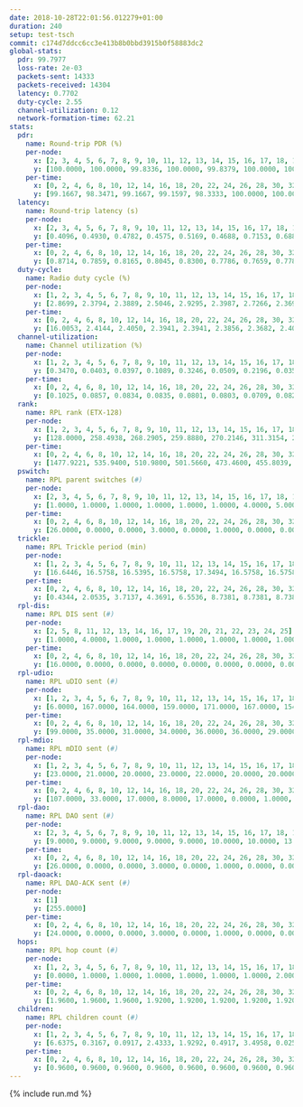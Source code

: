 ```yaml
---
date: 2018-10-28T22:01:56.012279+01:00
duration: 240
setup: test-tsch
commit: c174d7ddcc6cc3e413b8b0bbd3915b0f58883dc2
global-stats:
  pdr: 99.7977
  loss-rate: 2e-03
  packets-sent: 14333
  packets-received: 14304
  latency: 0.7702
  duty-cycle: 2.55
  channel-utilization: 0.12
  network-formation-time: 62.21
stats:
  pdr:
    name: Round-trip PDR (%)
    per-node:
      x: [2, 3, 4, 5, 6, 7, 8, 9, 10, 11, 12, 13, 14, 15, 16, 17, 18, 19, 20, 21, 22, 23, 24, 25]
      y: [100.0000, 100.0000, 99.8336, 100.0000, 99.8379, 100.0000, 100.0000, 100.0000, 100.0000, 100.0000, 98.7281, 100.0000, 99.6448, 99.8273, 99.5122, 99.8302, 99.8339, 100.0000, 99.8285, 99.5320, 99.6627, 99.3421, 99.8413, 100.0000]
    per-time:
      x: [0, 2, 4, 6, 8, 10, 12, 14, 16, 18, 20, 22, 24, 26, 28, 30, 32, 34, 36, 38, 40, 42, 44, 46, 48, 50, 52, 54, 56, 58, 60, 62, 64, 66, 68, 70, 72, 74, 76, 78, 80, 82, 84, 86, 88, 90, 92, 94, 96, 98, 100, 102, 104, 106, 108, 110, 112, 114, 116, 118, 120, 122, 124, 126, 128, 130, 132, 134, 136, 138, 140, 142, 144, 146, 148, 150, 152, 154, 156, 158, 160, 162, 164, 166, 168, 170, 172, 174, 176, 178, 180, 182, 184, 186, 188, 190, 192, 194, 196, 198, 200, 202, 204, 206, 208, 210, 212, 214, 216, 218, 220, 222, 224, 226, 228, 230, 232, 234, 236, 238]
      y: [99.1667, 98.3471, 99.1667, 99.1597, 98.3333, 100.0000, 100.0000, 99.1597, 100.0000, 99.1597, 100.0000, 100.0000, 100.0000, 98.3333, 99.1667, 100.0000, 99.1597, 100.0000, 99.1667, 100.0000, 100.0000, 100.0000, 100.0000, 100.0000, 100.0000, 100.0000, 100.0000, 100.0000, 100.0000, 99.1667, 100.0000, 100.0000, 100.0000, 100.0000, 97.5000, 100.0000, 100.0000, 100.0000, 100.0000, 99.1667, 100.0000, 100.0000, 100.0000, 100.0000, 100.0000, 100.0000, 100.0000, 100.0000, 99.1667, 100.0000, 99.1667, 98.3333, 100.0000, 100.0000, 100.0000, 100.0000, 100.0000, 100.0000, 100.0000, 100.0000, 98.3333, 100.0000, 100.0000, 100.0000, 98.3333, 100.0000, 100.0000, 100.0000, 100.0000, 100.0000, 100.0000, 100.0000, 100.0000, 100.0000, 100.0000, 100.0000, 100.0000, 100.0000, 100.0000, 100.0000, 100.0000, 100.0000, 100.0000, 100.0000, 100.0000, 100.0000, 100.0000, 100.0000, 100.0000, 99.1667, 100.0000, 100.0000, 100.0000, 100.0000, 100.0000, 100.0000, 100.0000, 100.0000, 100.0000, 99.1667, 100.0000, 100.0000, 100.0000, 100.0000, 100.0000, 100.0000, 100.0000, 100.0000, 100.0000, 100.0000, 100.0000, 100.0000, 100.0000, 100.0000, 100.0000, 100.0000, 100.0000, 100.0000, 100.0000, 100.0000]
  latency:
    name: Round-trip latency (s)
    per-node:
      x: [2, 3, 4, 5, 6, 7, 8, 9, 10, 11, 12, 13, 14, 15, 16, 17, 18, 19, 20, 21, 22, 23, 24, 25]
      y: [0.4096, 0.4930, 0.4782, 0.4575, 0.5169, 0.4688, 0.7153, 0.6880, 0.7510, 0.7606, 0.6225, 0.6621, 0.8577, 0.7278, 0.7137, 0.8094, 0.8964, 0.9895, 0.9405, 1.0745, 1.0060, 1.1690, 1.1009, 1.0976]
    per-time:
      x: [0, 2, 4, 6, 8, 10, 12, 14, 16, 18, 20, 22, 24, 26, 28, 30, 32, 34, 36, 38, 40, 42, 44, 46, 48, 50, 52, 54, 56, 58, 60, 62, 64, 66, 68, 70, 72, 74, 76, 78, 80, 82, 84, 86, 88, 90, 92, 94, 96, 98, 100, 102, 104, 106, 108, 110, 112, 114, 116, 118, 120, 122, 124, 126, 128, 130, 132, 134, 136, 138, 140, 142, 144, 146, 148, 150, 152, 154, 156, 158, 160, 162, 164, 166, 168, 170, 172, 174, 176, 178, 180, 182, 184, 186, 188, 190, 192, 194, 196, 198, 200, 202, 204, 206, 208, 210, 212, 214, 216, 218, 220, 222, 224, 226, 228, 230, 232, 234, 236, 238]
      y: [0.8714, 0.7859, 0.8165, 0.8045, 0.8300, 0.7786, 0.7659, 0.7788, 0.7365, 0.7815, 0.7958, 0.8141, 0.7812, 0.8010, 0.7676, 0.8124, 0.7650, 0.7677, 0.8197, 0.7672, 0.8132, 0.7685, 0.7984, 0.7913, 0.7903, 0.7969, 0.7868, 0.7892, 0.7901, 0.7948, 0.7586, 0.8068, 0.7747, 0.7690, 0.8864, 0.7936, 0.7559, 0.7616, 0.7965, 0.8420, 0.8371, 0.7853, 0.8147, 0.7724, 0.7298, 0.7561, 0.7716, 0.8271, 0.8150, 0.8162, 0.7550, 0.8038, 0.7796, 0.7600, 0.7305, 0.7937, 0.7819, 0.7520, 0.7903, 0.7533, 0.7580, 0.8042, 0.7805, 0.7919, 0.8437, 0.8438, 0.7886, 0.7998, 0.7508, 0.8285, 0.7722, 0.7341, 0.7314, 0.7434, 0.7534, 0.8013, 0.7260, 0.7799, 0.7502, 0.7842, 0.7113, 0.7218, 0.8072, 0.7535, 0.7693, 0.7293, 0.7255, 0.7565, 0.7764, 0.7962, 0.7142, 0.7632, 0.7300, 0.7518, 0.7124, 0.7142, 0.7584, 0.6946, 0.7646, 0.7069, 0.7324, 0.7443, 0.6966, 0.7612, 0.7573, 0.7709, 0.7714, 0.7300, 0.7470, 0.7272, 0.7154, 0.7562, 0.7186, 0.7452, 0.7402, 0.7106, 0.6742, 0.7222, 0.7120, 0.7249]
  duty-cycle:
    name: Radio duty cycle (%)
    per-node:
      x: [1, 2, 3, 4, 5, 6, 7, 8, 9, 10, 11, 12, 13, 14, 15, 16, 17, 18, 19, 20, 21, 22, 23, 24, 25]
      y: [2.8699, 2.3794, 2.3889, 2.5046, 2.9295, 2.3987, 2.7266, 2.3691, 2.4081, 2.3273, 2.3950, 2.5896, 2.5636, 2.3867, 2.6526, 2.5324, 2.4129, 2.5618, 2.4774, 2.4905, 2.4567, 2.5512, 2.4583, 2.5423, 2.3300]
    per-time:
      x: [0, 2, 4, 6, 8, 10, 12, 14, 16, 18, 20, 22, 24, 26, 28, 30, 32, 34, 36, 38, 40, 42, 44, 46, 48, 50, 52, 54, 56, 58, 60, 62, 64, 66, 68, 70, 72, 74, 76, 78, 80, 82, 84, 86, 88, 90, 92, 94, 96, 98, 100, 102, 104, 106, 108, 110, 112, 114, 116, 118, 120, 122, 124, 126, 128, 130, 132, 134, 136, 138, 140, 142, 144, 146, 148, 150, 152, 154, 156, 158, 160, 162, 164, 166, 168, 170, 172, 174, 176, 178, 180, 182, 184, 186, 188, 190, 192, 194, 196, 198, 200, 202, 204, 206, 208, 210, 212, 214, 216, 218, 220, 222, 224, 226, 228, 230, 232, 234, 236, 238]
      y: [16.0053, 2.4144, 2.4050, 2.3941, 2.3941, 2.3856, 2.3682, 2.4008, 2.3846, 2.3740, 2.3830, 2.3894, 2.3917, 2.3862, 2.4253, 2.3867, 2.3940, 2.4007, 2.4021, 2.3891, 2.3797, 2.4012, 2.3917, 2.3979, 2.4114, 2.4038, 2.3914, 2.3963, 2.4009, 2.4289, 2.2558, 2.3155, 2.3389, 2.3857, 2.3903, 2.3837, 2.3833, 2.3782, 2.6870, 2.8125, 3.1441, 2.8333, 2.3997, 2.4114, 2.4025, 2.3809, 2.3939, 2.4016, 2.3938, 2.3909, 2.3841, 2.3887, 2.3793, 2.3759, 2.3739, 2.3819, 2.3699, 2.3982, 2.3936, 2.3943, 2.3900, 2.3806, 2.3835, 2.3769, 2.3726, 2.3984, 2.4059, 2.4028, 2.4065, 2.3948, 2.3942, 2.3937, 2.3727, 2.3987, 2.3807, 2.3986, 2.4021, 2.3909, 2.4025, 2.3889, 2.3895, 2.3826, 2.3973, 2.3941, 2.4015, 2.3959, 2.3805, 2.3881, 2.3927, 2.4062, 2.3992, 2.3985, 2.3929, 2.3866, 2.3927, 2.3806, 2.3888, 2.4064, 2.3901, 2.3889, 2.3948, 2.3912, 2.3911, 2.3914, 2.3895, 2.3990, 2.4044, 2.4041, 2.3921, 2.3892, 2.4004, 2.3977, 2.3936, 2.4002, 2.3967, 2.3879, 2.3932, 2.3780, 2.3913, 2.3882]
  channel-utilization:
    name: Channel utilization (%)
    per-node:
      x: [1, 2, 3, 4, 5, 6, 7, 8, 9, 10, 11, 12, 13, 14, 15, 16, 17, 18, 19, 20, 21, 22, 23, 24, 25]
      y: [0.3470, 0.0403, 0.0397, 0.1089, 0.3246, 0.0509, 0.2196, 0.0356, 0.0340, 0.0356, 0.0380, 0.0672, 0.1209, 0.0353, 0.1254, 0.0857, 0.0390, 0.1080, 0.0320, 0.0416, 0.0389, 0.0524, 0.0316, 0.0316, 0.0448]
    per-time:
      x: [0, 2, 4, 6, 8, 10, 12, 14, 16, 18, 20, 22, 24, 26, 28, 30, 32, 34, 36, 38, 40, 42, 44, 46, 48, 50, 52, 54, 56, 58, 60, 62, 64, 66, 68, 70, 72, 74, 76, 78, 80, 82, 84, 86, 88, 90, 92, 94, 96, 98, 100, 102, 104, 106, 108, 110, 112, 114, 116, 118, 120, 122, 124, 126, 128, 130, 132, 134, 136, 138, 140, 142, 144, 146, 148, 150, 152, 154, 156, 158, 160, 162, 164, 166, 168, 170, 172, 174, 176, 178, 180, 182, 184, 186, 188, 190, 192, 194, 196, 198, 200, 202, 204, 206, 208, 210, 212, 214, 216, 218, 220, 222, 224, 226, 228, 230, 232, 234, 236, 238]
      y: [0.1025, 0.0857, 0.0834, 0.0835, 0.0801, 0.0803, 0.0709, 0.0821, 0.0757, 0.0750, 0.0785, 0.0810, 0.0839, 0.0784, 0.0960, 0.0808, 0.0834, 0.0844, 0.0863, 0.0814, 0.0756, 0.0868, 0.0791, 0.0823, 0.0877, 0.0851, 0.0794, 0.0851, 0.0852, 0.1150, 0.0211, 0.0378, 0.0685, 0.0791, 0.0835, 0.0815, 0.0782, 0.0782, 0.2350, 0.2667, 0.4133, 0.2757, 0.0823, 0.0909, 0.0865, 0.0764, 0.0825, 0.0875, 0.0854, 0.0815, 0.0773, 0.0822, 0.0764, 0.0755, 0.0769, 0.0801, 0.0752, 0.0852, 0.0813, 0.0816, 0.0811, 0.0792, 0.0817, 0.0772, 0.0780, 0.0908, 0.0854, 0.0832, 0.0877, 0.0799, 0.0843, 0.0801, 0.0714, 0.0832, 0.0746, 0.0820, 0.0842, 0.0799, 0.0865, 0.0784, 0.0809, 0.0763, 0.0849, 0.0807, 0.0838, 0.0797, 0.0744, 0.0796, 0.0819, 0.0871, 0.0839, 0.0848, 0.0812, 0.0791, 0.0794, 0.0750, 0.0796, 0.0886, 0.0800, 0.0791, 0.0831, 0.0781, 0.0783, 0.0779, 0.0786, 0.0848, 0.0843, 0.0848, 0.0816, 0.0790, 0.0823, 0.0813, 0.0824, 0.0828, 0.0858, 0.0781, 0.0810, 0.0758, 0.0798, 0.0766]
  rank:
    name: RPL rank (ETX-128)
    per-node:
      x: [1, 2, 3, 4, 5, 6, 7, 8, 9, 10, 11, 12, 13, 14, 15, 16, 17, 18, 19, 20, 21, 22, 23, 24, 25]
      y: [128.0000, 258.4938, 268.2905, 259.8880, 270.2146, 311.3154, 273.0871, 428.8361, 693.3780, 428.8223, 431.3029, 358.0947, 408.2387, 503.3224, 432.2058, 432.9150, 497.7992, 531.0927, 544.7166, 577.8367, 573.6640, 563.6041, 697.7821, 682.7960, 662.2462]
    per-time:
      x: [0, 2, 4, 6, 8, 10, 12, 14, 16, 18, 20, 22, 24, 26, 28, 30, 32, 34, 36, 38, 40, 42, 44, 46, 48, 50, 52, 54, 56, 58, 60, 62, 64, 66, 68, 70, 72, 74, 76, 78, 80, 82, 84, 86, 88, 90, 92, 94, 96, 98, 100, 102, 104, 106, 108, 110, 112, 114, 116, 118, 120, 122, 124, 126, 128, 130, 132, 134, 136, 138, 140, 142, 144, 146, 148, 150, 152, 154, 156, 158, 160, 162, 164, 166, 168, 170, 172, 174, 176, 178, 180, 182, 184, 186, 188, 190, 192, 194, 196, 198, 200, 202, 204, 206, 208, 210, 212, 214, 216, 218, 220, 222, 224, 226, 228, 230, 232, 234, 236, 238]
      y: [1477.9221, 535.9400, 510.9800, 501.5660, 473.4600, 455.8039, 444.3600, 425.2400, 430.1800, 426.7400, 423.3200, 425.5098, 444.9020, 451.8000, 464.8039, 452.8200, 450.9800, 461.6863, 455.2642, 436.5200, 435.6400, 436.2200, 435.1200, 433.5600, 434.5490, 430.7400, 432.7600, 434.4200, 439.9808, 602.7330, 639.3023, 634.7930, 611.0113, 422.5600, 424.6275, 433.7647, 428.7200, 425.0784, 314.2267, 286.5941, 275.5888, 303.9683, 432.9020, 468.0800, 453.3725, 444.9600, 446.3269, 440.9608, 432.1321, 427.8400, 426.5200, 432.1400, 425.5200, 424.8000, 436.3077, 422.6800, 423.6078, 422.4400, 416.6800, 419.5800, 424.0769, 437.7800, 432.4800, 431.1765, 433.0588, 456.7925, 445.9615, 445.8824, 445.4000, 457.4600, 457.4038, 446.7647, 441.5490, 437.2308, 430.2157, 428.2000, 427.5098, 435.6000, 445.3846, 443.4600, 441.2000, 441.4800, 456.7857, 439.5400, 439.4800, 443.2800, 448.1200, 447.7647, 454.1731, 443.3077, 452.3704, 434.0000, 435.6200, 435.0200, 432.6800, 429.9800, 430.6600, 443.4815, 432.7647, 428.4000, 433.9231, 430.7600, 432.4800, 435.0200, 434.6600, 438.0980, 439.8824, 441.5962, 433.5800, 433.0200, 428.3800, 425.7600, 426.5294, 426.2157, 422.6600, 426.3462, 420.3400, 421.1569, 413.1600, 416.7200]
  pswitch:
    name: RPL parent switches (#)
    per-node:
      x: [2, 3, 4, 5, 6, 7, 8, 9, 10, 11, 12, 13, 14, 15, 16, 17, 18, 19, 20, 21, 22, 23, 24, 25]
      y: [1.0000, 1.0000, 1.0000, 1.0000, 1.0000, 1.0000, 4.0000, 5.0000, 2.0000, 1.0000, 3.0000, 3.0000, 5.0000, 3.0000, 7.0000, 4.0000, 8.0000, 7.0000, 5.0000, 7.0000, 5.0000, 17.0000, 10.0000, 9.0000]
    per-time:
      x: [0, 2, 4, 6, 8, 10, 12, 14, 16, 18, 20, 22, 24, 26, 28, 30, 32, 34, 36, 38, 40, 42, 44, 46, 48, 50, 52, 54, 56, 58, 60, 62, 64, 66, 68, 70, 72, 74, 76, 78, 80, 82, 84, 86, 88, 90, 92, 94, 96, 98, 100, 102, 104, 106, 108, 110, 112, 114, 116, 118, 120, 122, 124, 126, 128, 130, 132, 134, 136, 138, 140, 142, 144, 146, 148, 150, 152, 154, 156, 158, 160, 162, 164, 166, 168, 170, 172, 174, 176, 178, 180, 182, 184, 186, 188, 190, 192, 194, 196, 198, 200, 202, 204, 206, 208, 210, 212, 214, 216, 218, 220, 222, 224, 226, 228, 230, 232, 234]
      y: [26.0000, 0.0000, 0.0000, 3.0000, 0.0000, 1.0000, 0.0000, 0.0000, 0.0000, 0.0000, 0.0000, 1.0000, 1.0000, 0.0000, 1.0000, 0.0000, 0.0000, 1.0000, 3.0000, 0.0000, 0.0000, 0.0000, 0.0000, 0.0000, 1.0000, 0.0000, 0.0000, 0.0000, 2.0000, 3.0000, 1.0000, 0.0000, 0.0000, 0.0000, 1.0000, 1.0000, 0.0000, 1.0000, 0.0000, 2.0000, 0.0000, 0.0000, 1.0000, 0.0000, 1.0000, 0.0000, 2.0000, 1.0000, 3.0000, 0.0000, 0.0000, 0.0000, 0.0000, 0.0000, 2.0000, 0.0000, 1.0000, 0.0000, 0.0000, 0.0000, 2.0000, 0.0000, 0.0000, 1.0000, 1.0000, 3.0000, 2.0000, 1.0000, 0.0000, 0.0000, 2.0000, 1.0000, 1.0000, 2.0000, 1.0000, 0.0000, 1.0000, 0.0000, 2.0000, 0.0000, 0.0000, 0.0000, 6.0000, 0.0000, 0.0000, 0.0000, 0.0000, 1.0000, 2.0000, 2.0000, 4.0000, 0.0000, 0.0000, 0.0000, 0.0000, 0.0000, 0.0000, 4.0000, 1.0000, 0.0000, 2.0000, 0.0000, 0.0000, 0.0000, 0.0000, 1.0000, 1.0000, 2.0000, 0.0000, 0.0000, 0.0000, 0.0000, 1.0000, 1.0000, 0.0000, 2.0000, 0.0000, 1.0000]
  trickle:
    name: RPL Trickle period (min)
    per-node:
      x: [1, 2, 3, 4, 5, 6, 7, 8, 9, 10, 11, 12, 13, 14, 15, 16, 17, 18, 19, 20, 21, 22, 23, 24, 25]
      y: [16.6446, 16.5758, 16.5395, 16.5758, 17.3494, 16.5758, 16.5758, 16.5868, 16.3549, 16.5795, 16.5304, 16.5382, 16.5472, 16.5459, 16.5382, 16.4467, 16.5415, 16.5571, 16.5460, 16.5409, 16.5131, 16.4673, 16.5888, 16.5593, 17.3370]
    per-time:
      x: [0, 2, 4, 6, 8, 10, 12, 14, 16, 18, 20, 22, 24, 26, 28, 30, 32, 34, 36, 38, 40, 42, 44, 46, 48, 50, 52, 54, 56, 58, 60, 62, 64, 66, 68, 70, 72, 74, 76, 78, 80, 82, 84, 86, 88, 90, 92, 94, 96, 98, 100, 102, 104, 106, 108, 110, 112, 114, 116, 118, 120, 122, 124, 126, 128, 130, 132, 134, 136, 138, 140, 142, 144, 146, 148, 150, 152, 154, 156, 158, 160, 162, 164, 166, 168, 170, 172, 174, 176, 178, 180, 182, 184, 186, 188, 190, 192, 194, 196, 198, 200, 202, 204, 206, 208, 210, 212, 214, 216, 218, 220, 222, 224, 226, 228, 230, 232, 234, 236, 238]
      y: [0.4344, 2.0535, 3.7137, 4.3691, 6.5536, 8.7381, 8.7381, 8.7381, 10.1362, 17.4763, 17.4763, 17.4763, 17.4763, 17.4763, 17.4763, 17.4763, 17.4763, 17.4763, 17.4763, 17.4763, 17.4763, 17.4763, 17.4763, 17.4763, 17.4763, 17.4763, 17.4763, 17.4763, 17.4763, 17.4763, 17.4763, 17.4763, 17.4763, 17.4763, 17.4763, 17.4763, 17.4763, 17.4763, 17.4763, 17.4763, 17.4763, 17.4763, 17.4763, 17.4763, 17.4763, 17.4763, 17.4763, 17.4763, 17.4763, 17.4763, 17.4763, 17.4763, 17.4763, 17.4763, 17.4763, 17.4763, 17.4763, 17.4763, 17.4763, 17.4763, 17.4763, 17.4763, 17.4763, 17.4763, 17.4763, 17.4763, 17.4763, 17.4763, 17.4763, 17.4763, 17.4763, 17.4763, 17.4763, 17.4763, 17.4763, 17.4763, 17.4763, 17.4763, 17.4763, 17.4763, 17.4763, 17.4763, 17.4763, 17.4763, 17.4763, 17.4763, 17.4763, 17.4763, 17.4763, 17.4763, 17.4763, 17.4763, 17.4763, 17.4763, 17.4763, 17.4763, 17.4763, 17.4763, 17.4763, 17.4763, 17.4763, 17.4763, 17.4763, 17.4763, 17.4763, 17.4763, 17.4763, 17.4763, 17.4763, 17.4763, 17.4763, 17.4763, 17.4763, 17.4763, 17.4763, 17.4763, 17.4763, 17.4763, 17.4763, 17.4763]
  rpl-dis:
    name: RPL DIS sent (#)
    per-node:
      x: [2, 5, 8, 11, 12, 13, 14, 16, 17, 19, 20, 21, 22, 23, 24, 25]
      y: [1.0000, 4.0000, 1.0000, 1.0000, 1.0000, 1.0000, 1.0000, 1.0000, 1.0000, 1.0000, 1.0000, 1.0000, 1.0000, 1.0000, 1.0000, 7.0000]
    per-time:
      x: [0, 2, 4, 6, 8, 10, 12, 14, 16, 18, 20, 22, 24, 26, 28, 30, 32, 34, 36, 38, 40, 42, 44, 46, 48, 50, 52, 54, 56, 58, 60, 62, 64, 66, 68, 70, 72, 74, 76, 78, 80]
      y: [16.0000, 0.0000, 0.0000, 0.0000, 0.0000, 0.0000, 0.0000, 0.0000, 0.0000, 0.0000, 0.0000, 0.0000, 0.0000, 0.0000, 0.0000, 0.0000, 0.0000, 0.0000, 0.0000, 0.0000, 0.0000, 0.0000, 0.0000, 0.0000, 0.0000, 0.0000, 0.0000, 0.0000, 0.0000, 0.0000, 2.0000, 3.0000, 1.0000, 0.0000, 0.0000, 0.0000, 0.0000, 0.0000, 0.0000, 2.0000, 1.0000]
  rpl-udio:
    name: RPL uDIO sent (#)
    per-node:
      x: [1, 2, 3, 4, 5, 6, 7, 8, 9, 10, 11, 12, 13, 14, 15, 16, 17, 18, 19, 20, 21, 22, 23, 24, 25]
      y: [6.0000, 167.0000, 164.0000, 159.0000, 171.0000, 167.0000, 154.0000, 158.0000, 173.0000, 165.0000, 166.0000, 176.0000, 167.0000, 171.0000, 153.0000, 153.0000, 169.0000, 167.0000, 161.0000, 165.0000, 169.0000, 175.0000, 167.0000, 160.0000, 173.0000]
    per-time:
      x: [0, 2, 4, 6, 8, 10, 12, 14, 16, 18, 20, 22, 24, 26, 28, 30, 32, 34, 36, 38, 40, 42, 44, 46, 48, 50, 52, 54, 56, 58, 60, 62, 64, 66, 68, 70, 72, 74, 76, 78, 80, 82, 84, 86, 88, 90, 92, 94, 96, 98, 100, 102, 104, 106, 108, 110, 112, 114, 116, 118, 120, 122, 124, 126, 128, 130, 132, 134, 136, 138, 140, 142, 144, 146, 148, 150, 152, 154, 156, 158, 160, 162, 164, 166, 168, 170, 172, 174, 176, 178, 180, 182, 184, 186, 188, 190, 192, 194, 196, 198, 200, 202, 204, 206, 208, 210, 212, 214, 216, 218, 220, 222, 224, 226, 228, 230, 232, 234, 236, 238, 240]
      y: [99.0000, 35.0000, 31.0000, 34.0000, 36.0000, 36.0000, 29.0000, 30.0000, 33.0000, 30.0000, 34.0000, 30.0000, 35.0000, 37.0000, 37.0000, 35.0000, 30.0000, 32.0000, 31.0000, 31.0000, 32.0000, 28.0000, 33.0000, 34.0000, 36.0000, 37.0000, 32.0000, 31.0000, 28.0000, 34.0000, 39.0000, 36.0000, 32.0000, 32.0000, 34.0000, 33.0000, 30.0000, 33.0000, 43.0000, 35.0000, 32.0000, 34.0000, 32.0000, 34.0000, 32.0000, 31.0000, 35.0000, 33.0000, 34.0000, 33.0000, 27.0000, 35.0000, 26.0000, 32.0000, 33.0000, 38.0000, 30.0000, 31.0000, 33.0000, 33.0000, 33.0000, 30.0000, 33.0000, 31.0000, 30.0000, 34.0000, 36.0000, 31.0000, 36.0000, 34.0000, 33.0000, 29.0000, 29.0000, 34.0000, 25.0000, 38.0000, 33.0000, 31.0000, 32.0000, 32.0000, 30.0000, 29.0000, 37.0000, 32.0000, 31.0000, 36.0000, 30.0000, 34.0000, 33.0000, 31.0000, 38.0000, 34.0000, 31.0000, 31.0000, 30.0000, 32.0000, 26.0000, 34.0000, 32.0000, 31.0000, 33.0000, 32.0000, 31.0000, 31.0000, 30.0000, 34.0000, 31.0000, 38.0000, 30.0000, 35.0000, 32.0000, 27.0000, 34.0000, 32.0000, 33.0000, 34.0000, 32.0000, 34.0000, 29.0000, 33.0000, 0.0000]
  rpl-mdio:
    name: RPL mDIO sent (#)
    per-node:
      x: [1, 2, 3, 4, 5, 6, 7, 8, 9, 10, 11, 12, 13, 14, 15, 16, 17, 18, 19, 20, 21, 22, 23, 24, 25]
      y: [23.0000, 21.0000, 20.0000, 23.0000, 22.0000, 20.0000, 20.0000, 20.0000, 20.0000, 20.0000, 20.0000, 20.0000, 20.0000, 21.0000, 21.0000, 21.0000, 20.0000, 22.0000, 20.0000, 20.0000, 21.0000, 21.0000, 21.0000, 21.0000, 21.0000]
    per-time:
      x: [0, 2, 4, 6, 8, 10, 12, 14, 16, 18, 20, 22, 24, 26, 28, 30, 32, 34, 36, 38, 40, 42, 44, 46, 48, 50, 52, 54, 56, 58, 60, 62, 64, 66, 68, 70, 72, 74, 76, 78, 80, 82, 84, 86, 88, 90, 92, 94, 96, 98, 100, 102, 104, 106, 108, 110, 112, 114, 116, 118, 120, 122, 124, 126, 128, 130, 132, 134, 136, 138, 140, 142, 144, 146, 148, 150, 152, 154, 156, 158, 160, 162, 164, 166, 168, 170, 172, 174, 176, 178, 180, 182, 184, 186, 188, 190, 192, 194, 196, 198, 200, 202, 204, 206, 208, 210, 212, 214, 216, 218, 220, 222, 224, 226, 228, 230, 232, 234, 236, 238]
      y: [107.0000, 33.0000, 17.0000, 8.0000, 17.0000, 0.0000, 1.0000, 15.0000, 9.0000, 0.0000, 0.0000, 0.0000, 0.0000, 4.0000, 7.0000, 3.0000, 8.0000, 3.0000, 0.0000, 0.0000, 0.0000, 0.0000, 9.0000, 3.0000, 5.0000, 6.0000, 2.0000, 0.0000, 0.0000, 1.0000, 1.0000, 5.0000, 1.0000, 7.0000, 9.0000, 1.0000, 0.0000, 0.0000, 2.0000, 1.0000, 3.0000, 6.0000, 7.0000, 6.0000, 0.0000, 0.0000, 1.0000, 0.0000, 6.0000, 5.0000, 7.0000, 4.0000, 2.0000, 1.0000, 0.0000, 0.0000, 1.0000, 5.0000, 5.0000, 6.0000, 6.0000, 1.0000, 1.0000, 0.0000, 1.0000, 2.0000, 4.0000, 5.0000, 4.0000, 7.0000, 1.0000, 0.0000, 0.0000, 2.0000, 5.0000, 5.0000, 6.0000, 5.0000, 2.0000, 0.0000, 0.0000, 1.0000, 0.0000, 5.0000, 7.0000, 4.0000, 5.0000, 3.0000, 1.0000, 0.0000, 1.0000, 0.0000, 5.0000, 4.0000, 4.0000, 8.0000, 2.0000, 0.0000, 0.0000, 2.0000, 1.0000, 7.0000, 7.0000, 2.0000, 6.0000, 0.0000, 0.0000, 1.0000, 0.0000, 2.0000, 8.0000, 8.0000, 2.0000, 4.0000, 0.0000, 1.0000, 0.0000, 0.0000, 6.0000, 5.0000]
  rpl-dao:
    name: RPL DAO sent (#)
    per-node:
      x: [2, 3, 4, 5, 6, 7, 8, 9, 10, 11, 12, 13, 14, 15, 16, 17, 18, 19, 20, 21, 22, 23, 24, 25]
      y: [9.0000, 9.0000, 9.0000, 9.0000, 9.0000, 10.0000, 10.0000, 13.0000, 9.0000, 9.0000, 10.0000, 9.0000, 11.0000, 9.0000, 13.0000, 11.0000, 11.0000, 11.0000, 11.0000, 12.0000, 11.0000, 17.0000, 13.0000, 15.0000]
    per-time:
      x: [0, 2, 4, 6, 8, 10, 12, 14, 16, 18, 20, 22, 24, 26, 28, 30, 32, 34, 36, 38, 40, 42, 44, 46, 48, 50, 52, 54, 56, 58, 60, 62, 64, 66, 68, 70, 72, 74, 76, 78, 80, 82, 84, 86, 88, 90, 92, 94, 96, 98, 100, 102, 104, 106, 108, 110, 112, 114, 116, 118, 120, 122, 124, 126, 128, 130, 132, 134, 136, 138, 140, 142, 144, 146, 148, 150, 152, 154, 156, 158, 160, 162, 164, 166, 168, 170, 172, 174, 176, 178, 180, 182, 184, 186, 188, 190, 192, 194, 196, 198, 200, 202, 204, 206, 208, 210, 212, 214, 216, 218, 220, 222, 224, 226, 228, 230, 232, 234, 236]
      y: [26.0000, 0.0000, 0.0000, 3.0000, 0.0000, 1.0000, 0.0000, 0.0000, 0.0000, 0.0000, 0.0000, 1.0000, 2.0000, 0.0000, 20.0000, 0.0000, 0.0000, 3.0000, 3.0000, 0.0000, 0.0000, 0.0000, 0.0000, 0.0000, 1.0000, 1.0000, 0.0000, 0.0000, 12.0000, 8.0000, 1.0000, 1.0000, 1.0000, 1.0000, 1.0000, 1.0000, 0.0000, 1.0000, 1.0000, 3.0000, 0.0000, 0.0000, 7.0000, 6.0000, 3.0000, 1.0000, 4.0000, 1.0000, 3.0000, 1.0000, 0.0000, 0.0000, 1.0000, 1.0000, 3.0000, 0.0000, 3.0000, 7.0000, 2.0000, 2.0000, 5.0000, 1.0000, 1.0000, 1.0000, 1.0000, 5.0000, 2.0000, 2.0000, 2.0000, 0.0000, 3.0000, 6.0000, 1.0000, 3.0000, 2.0000, 1.0000, 1.0000, 2.0000, 2.0000, 1.0000, 1.0000, 1.0000, 7.0000, 0.0000, 0.0000, 7.0000, 0.0000, 3.0000, 2.0000, 3.0000, 5.0000, 1.0000, 1.0000, 0.0000, 0.0000, 1.0000, 4.0000, 4.0000, 1.0000, 4.0000, 5.0000, 1.0000, 0.0000, 1.0000, 2.0000, 1.0000, 3.0000, 2.0000, 0.0000, 1.0000, 1.0000, 4.0000, 1.0000, 6.0000, 3.0000, 2.0000, 0.0000, 2.0000, 1.0000]
  rpl-daoack:
    name: RPL DAO-ACK sent (#)
    per-node:
      x: [1]
      y: [255.0000]
    per-time:
      x: [0, 2, 4, 6, 8, 10, 12, 14, 16, 18, 20, 22, 24, 26, 28, 30, 32, 34, 36, 38, 40, 42, 44, 46, 48, 50, 52, 54, 56, 58, 60, 62, 64, 66, 68, 70, 72, 74, 76, 78, 80, 82, 84, 86, 88, 90, 92, 94, 96, 98, 100, 102, 104, 106, 108, 110, 112, 114, 116, 118, 120, 122, 124, 126, 128, 130, 132, 134, 136, 138, 140, 142, 144, 146, 148, 150, 152, 154, 156, 158, 160, 162, 164, 166, 168, 170, 172, 174, 176, 178, 180, 182, 184, 186, 188, 190, 192, 194, 196, 198, 200, 202, 204, 206, 208, 210, 212, 214, 216, 218, 220, 222, 224, 226, 228, 230, 232, 234, 236]
      y: [24.0000, 0.0000, 0.0000, 3.0000, 0.0000, 1.0000, 0.0000, 0.0000, 0.0000, 0.0000, 0.0000, 1.0000, 1.0000, 0.0000, 20.0000, 0.0000, 0.0000, 3.0000, 3.0000, 0.0000, 0.0000, 0.0000, 0.0000, 0.0000, 1.0000, 1.0000, 0.0000, 0.0000, 12.0000, 8.0000, 1.0000, 1.0000, 1.0000, 1.0000, 1.0000, 1.0000, 0.0000, 1.0000, 1.0000, 3.0000, 0.0000, 0.0000, 6.0000, 6.0000, 3.0000, 1.0000, 4.0000, 1.0000, 3.0000, 1.0000, 0.0000, 0.0000, 1.0000, 1.0000, 3.0000, 0.0000, 3.0000, 7.0000, 2.0000, 2.0000, 4.0000, 1.0000, 1.0000, 1.0000, 1.0000, 5.0000, 2.0000, 2.0000, 2.0000, 0.0000, 3.0000, 6.0000, 1.0000, 3.0000, 2.0000, 1.0000, 1.0000, 2.0000, 2.0000, 1.0000, 1.0000, 1.0000, 7.0000, 0.0000, 0.0000, 7.0000, 0.0000, 3.0000, 2.0000, 3.0000, 5.0000, 1.0000, 1.0000, 0.0000, 0.0000, 1.0000, 4.0000, 4.0000, 1.0000, 4.0000, 5.0000, 1.0000, 0.0000, 1.0000, 2.0000, 1.0000, 3.0000, 2.0000, 0.0000, 1.0000, 1.0000, 4.0000, 1.0000, 6.0000, 3.0000, 2.0000, 0.0000, 2.0000, 1.0000]
  hops:
    name: RPL hop count (#)
    per-node:
      x: [1, 2, 3, 4, 5, 6, 7, 8, 9, 10, 11, 12, 13, 14, 15, 16, 17, 18, 19, 20, 21, 22, 23, 24, 25]
      y: [0.0000, 1.0000, 1.0000, 1.0000, 1.0000, 1.0000, 1.0000, 2.0000, 2.0250, 1.9083, 2.0000, 1.4542, 2.0000, 2.1042, 2.0000, 2.0417, 2.3708, 2.6458, 3.0000, 3.0833, 3.0792, 3.0417, 3.8417, 3.8042, 3.7833]
    per-time:
      x: [0, 2, 4, 6, 8, 10, 12, 14, 16, 18, 20, 22, 24, 26, 28, 30, 32, 34, 36, 38, 40, 42, 44, 46, 48, 50, 52, 54, 56, 58, 60, 62, 64, 66, 68, 70, 72, 74, 76, 78, 80, 82, 84, 86, 88, 90, 92, 94, 96, 98, 100, 102, 104, 106, 108, 110, 112, 114, 116, 118, 120, 122, 124, 126, 128, 130, 132, 134, 136, 138, 140, 142, 144, 146, 148, 150, 152, 154, 156, 158, 160, 162, 164, 166, 168, 170, 172, 174, 176, 178, 180, 182, 184, 186, 188, 190, 192, 194, 196, 198, 200, 202, 204, 206, 208, 210, 212, 214, 216, 218, 220, 222, 224, 226, 228, 230, 232, 234, 236, 238]
      y: [1.9600, 1.9600, 1.9600, 1.9200, 1.9200, 1.9200, 1.9200, 1.9200, 1.9200, 1.9200, 1.9200, 1.9600, 1.9600, 1.9600, 2.1200, 2.2000, 2.2000, 2.2000, 2.2000, 2.1600, 2.1600, 2.1600, 2.1600, 2.1600, 2.1400, 2.1200, 2.1200, 2.1200, 2.1200, 2.1200, 2.1200, 2.1200, 2.1200, 2.1200, 1.9600, 2.0400, 2.1200, 2.1200, 2.1200, 2.1200, 2.1200, 2.1200, 2.1200, 2.1200, 2.1000, 2.0800, 2.0800, 2.0800, 2.0800, 2.0800, 2.0800, 2.0800, 2.0800, 2.0800, 2.0800, 2.0800, 2.0800, 2.0800, 2.0800, 2.0800, 2.0800, 2.0800, 2.0800, 1.9600, 2.0200, 2.3400, 2.3200, 2.3200, 2.3200, 2.2933, 2.0400, 2.0000, 2.0000, 2.0000, 1.9800, 1.9600, 1.9600, 1.9600, 1.9600, 1.9600, 1.9600, 1.9600, 2.0800, 2.0800, 2.0800, 2.0800, 2.1000, 2.1200, 2.1200, 2.1400, 2.1600, 2.1600, 2.1600, 2.1600, 2.1600, 2.1600, 2.1600, 2.1600, 2.1400, 2.1200, 2.1200, 2.1200, 2.1200, 2.1200, 2.1200, 2.1200, 2.1200, 2.1200, 2.1200, 2.1200, 2.1200, 2.1200, 2.1200, 2.1200, 2.1200, 2.1200, 2.1200, 2.1200, 2.1200, 2.1200]
  children:
    name: RPL children count (#)
    per-node:
      x: [1, 2, 3, 4, 5, 6, 7, 8, 9, 10, 11, 12, 13, 14, 15, 16, 17, 18, 19, 20, 21, 22, 23, 24, 25]
      y: [6.6375, 0.3167, 0.0917, 2.4333, 1.9292, 0.4917, 3.4958, 0.0250, 0.0000, 0.0000, 0.1000, 0.4625, 1.5833, 0.0000, 1.8333, 1.2333, 0.0542, 2.1792, 0.0042, 0.3375, 0.1792, 0.6125, 0.0000, 0.0000, 0.0000]
    per-time:
      x: [0, 2, 4, 6, 8, 10, 12, 14, 16, 18, 20, 22, 24, 26, 28, 30, 32, 34, 36, 38, 40, 42, 44, 46, 48, 50, 52, 54, 56, 58, 60, 62, 64, 66, 68, 70, 72, 74, 76, 78, 80, 82, 84, 86, 88, 90, 92, 94, 96, 98, 100, 102, 104, 106, 108, 110, 112, 114, 116, 118, 120, 122, 124, 126, 128, 130, 132, 134, 136, 138, 140, 142, 144, 146, 148, 150, 152, 154, 156, 158, 160, 162, 164, 166, 168, 170, 172, 174, 176, 178, 180, 182, 184, 186, 188, 190, 192, 194, 196, 198, 200, 202, 204, 206, 208, 210, 212, 214, 216, 218, 220, 222, 224, 226, 228, 230, 232, 234, 236, 238]
      y: [0.9600, 0.9600, 0.9600, 0.9600, 0.9600, 0.9600, 0.9600, 0.9600, 0.9600, 0.9600, 0.9600, 0.9600, 0.9600, 0.9600, 0.9600, 0.9600, 0.9600, 0.9600, 0.9600, 0.9600, 0.9600, 0.9600, 0.9600, 0.9600, 0.9600, 0.9600, 0.9600, 0.9600, 0.9600, 0.9600, 0.9600, 0.9600, 0.9600, 0.9600, 0.9600, 0.9600, 0.9600, 0.9600, 0.9600, 0.9600, 0.9600, 0.9600, 0.9600, 0.9600, 0.9600, 0.9600, 0.9600, 0.9600, 0.9600, 0.9600, 0.9600, 0.9600, 0.9600, 0.9600, 0.9600, 0.9600, 0.9600, 0.9600, 0.9600, 0.9600, 0.9600, 0.9600, 0.9600, 0.9600, 0.9600, 0.9600, 0.9600, 0.9600, 0.9600, 0.9600, 0.9600, 0.9600, 0.9600, 0.9600, 0.9600, 0.9600, 0.9600, 0.9600, 0.9600, 0.9600, 0.9600, 0.9600, 0.9600, 0.9600, 0.9600, 0.9600, 0.9600, 0.9600, 0.9600, 0.9600, 0.9600, 0.9600, 0.9600, 0.9600, 0.9600, 0.9600, 0.9600, 0.9600, 0.9600, 0.9600, 0.9600, 0.9600, 0.9600, 0.9600, 0.9600, 0.9600, 0.9600, 0.9600, 0.9600, 0.9600, 0.9600, 0.9600, 0.9600, 0.9600, 0.9600, 0.9600, 0.9600, 0.9600, 0.9600, 0.9600]
---
```


{% include run.md %}
